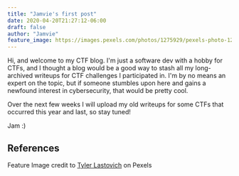 ```yaml
---
title: "Jamvie's first post"
date: 2020-04-20T21:27:12-06:00
draft: false
author: "Jamvie"
feature_image: https://images.pexels.com/photos/1275929/pexels-photo-1275929.jpeg?auto=compress&cs=tinysrgb&dpr=2&h=650&w=940
---
```


Hi, and welcome to my CTF blog. I'm just a software dev with a hobby for CTFs, and I thought a blog would be a good way to stash all my long-archived writeups for CTF challenges I participated in. I'm by no means an expert on the topic, but if someone stumbles upon here and gains a newfound interest in cybersecurity, that would be pretty cool. 


Over the next few weeks I will upload my old writeups for some CTFs that occurred this year and last, so stay tuned! 

Jam
:)


References
----
Feature Image credit to [Tyler Lastovich](https://www.pexels.com/@lastly) on Pexels
